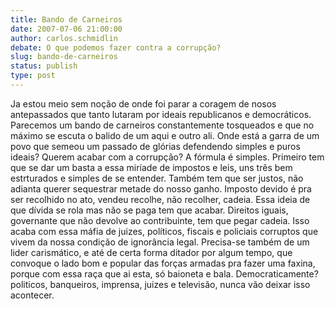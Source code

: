 ```yaml
---
title: Bando de Carneiros
date: 2007-07-06 21:00:00
author: carlos.schmidlin
debate: O que podemos fazer contra a corrupção?
slug: bando-de-carneiros
status: publish 
type: post
---
```


Ja estou meio sem noção de onde foi parar a coragem de nosos antepassados que tanto lutaram por ideais republicanos e democráticos. Parecemos um bando de carneiros constantemente tosqueados e que no máximo se escuta o balido de um aqui e outro ali. Onde está a garra de um povo que semeou um passado de glórias defendendo simples e puros ideais? Querem acabar com a corrupção? A fórmula é simples. Primeiro tem que se dar um basta a essa miríade de impostos e leis, uns três bem estrturados e simples de se entender. Também tem que ser justos, não adianta querer sequestrar metade do nosso ganho. Imposto devido é pra ser recolhido no ato, vendeu recolhe, não recolher, cadeia. Essa ideia de que dívida se rola mas não se paga tem que acabar. Direitos iguais, governante que não devolve ao contribuinte, tem que pegar cadeia. Isso acaba com essa máfia de juizes, políticos, fiscais e policiais corruptos que vivem da nossa condição de ignorância legal. Precisa-se também de um lider carismático, e até de certa forma ditador por algum tempo, que convoque o lado bom e popular das forças armadas pra fazer uma faxina, porque com essa raça que ai esta, só baioneta e bala. Democraticamente? politicos, banqueiros, imprensa, juizes e televisão, nunca vão deixar isso acontecer.
